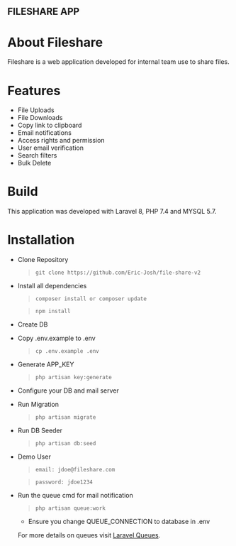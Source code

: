 ## FILESHARE APP

# About Fileshare

Fileshare is a web application developed for internal team use to share files.

# Features

- File Uploads
- File Downloads
- Copy link to clipboard
- Email notifications
- Access rights and permission
- User email verification
- Search filters
- Bulk Delete

# Build

This application was developed with Laravel 8, PHP 7.4 and MYSQL 5.7.

# Installation

- Clone Repository
    > `git clone https://github.com/Eric-Josh/file-share-v2`

- Install all dependencies
    > `composer install or composer update`

    > `npm install`

- Create DB

- Copy .env.example to .env
    > `cp .env.example .env`

- Generate APP_KEY
    > `php artisan key:generate`

- Configure your DB and mail server

- Run Migration
    > `php artisan migrate`

- Run DB Seeder
    > `php artisan db:seed`

- Demo User
    > `email: jdoe@fileshare.com`

    > `password: jdoe1234`

- Run the queue cmd for mail notification 
    > `php artisan queue:work`

    - Ensure you change QUEUE_CONNECTION to database in .env 

    For more details on queues visit [Laravel Queues](https://laravel.com/docs/8.x/queues).